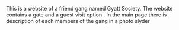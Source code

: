 This is a website of a friend gang named Gyatt Society. The website contains a gate and a guest visit option . In the main page there is description of each members of the gang in a photo slyder
